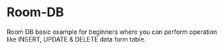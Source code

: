 # Room-DB
Room DB basic example for beginners where you can perform operation like INSERT, UPDATE &amp; DELETE data form table.
